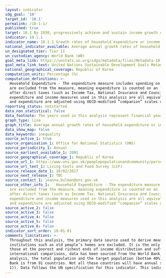 ```yaml
---
layout: indicator
sdg_goal: '10'
target_id: '10.1'
permalink: /10-1-1/
published: true
target: 10.1 By 2030, progressively achieve and sustain income growth of the bottom 40 per cent of the population at a rate higher than the national average
indicator: 10.1.1
indicator_name: 10.1.1 Growth rates of household expenditure or income per capita among the bottom 40 per cent of the population and the total population
national_indicator_available: Average annual growth rates of household expenditure or income per capita among the bottom 40 per cent of the population and the total population
un_designated_tier: Tier II
un_custodian_agency: World Bank (WB)
goal_meta_link: https://unstats.un.org/sdgs/metadata/files/Metadata-10-01-01.pdf
goal_meta_link_text: United Nations Sustainable Development Goals Metadata (PDF 221 KB)
national_geographical_coverage: Republic of Korea
computation_units: Percentage (%)
computation_definitions: >-
  Household Expenditure - The expenditure measure includes spending on items that are usually purchased frequently (such as food, petrol), as well as less frequent expenditure (such as household appliances and furnishings). Housing costs such as rent, Council Tax, mortgage payments etc.
  are excluded from the measure, meaning expenditure is counted on an ‘after housing costs’ (AHC)  basis. Household Income - The measure we use for income is household disposable income, AHC. Disposable income is the amount of money that households have available for spending and saving
  after direct taxes (such as Income Tax, National Insurance and Council Tax) and pension contributions have been accounted for. It includes earnings from employment, private pensions and investments as well as cash benefits provided by the state. Reflecting household size - The
  expenditure and income measures used in this analysis are all equivalised. Equivalisation is the process of accounting for the fact that households with many members are likely to need a higher income to achieve the same standard of living as households with fewer members. Both income
  and expenditure are adjusted using OECD-modified “companion” scales developed for AHC measures in thee Department for Work and Pensions (DWP) Households below average income (HBAI) series.
reporting_status: notstarted
data_non_statistical: false
data_footnote: The years used in this analysis represent financial years - so 2011/12 refers to April 2011 to March 2012. 2010/11-2015/16 refers to the five year annualised average of that period.
graph_type: line
graph_title: Average annual growth rates of household expenditure or income per capita among the bottom 40 per cent of the population and the total population
data_show_map: false
data_keywords: inequality
source_active_1: true
source_organisation_1: Office for National Statistics (ONS)
source_periodicity_1: Annual
source_earliest_available_1: 2001
source_geographical_coverage_1: Republic of Korea
source_url_1: https://www.ons.gov.uk/peoplepopulationandcommunity/personalandhouseholdfinances/incomeandwealth/methodologies/livingcostsandfoodsurvey
source_url_text_1: Living Costs and Food Survey (LCF)
source_release_date_1: 16/02/2017
source_next_release_1: TBC
source_contact_1: joanna.bulman@ons.gov.uk
source_other_info_1:   Household Expenditure - The expenditure measure includes spending on items that are usually purchased frequently (such as food, petrol), as well as less frequent expenditure (such as household appliances and furnishings). Housing costs such as rent, Council Tax, mortgage payments etc.
  are excluded from the measure, meaning expenditure is counted on an ‘after housing costs’ (AHC)  basis. Household Income - The measure we use for income is household disposable income, AHC. Disposable income is the amount of money that households have available for spending and saving
  after direct taxes (such as Income Tax, National Insurance and Council Tax) and pension contributions have been accounted for. It includes earnings from employment, private pensions and investments as well as cash benefits provided by the state. Reflecting household size - The
  expenditure and income measures used in this analysis are all equivalised. Equivalisation is the process of accounting for the fact that households with many members are likely to need a higher income to achieve the same standard of living as households with fewer members. Both income
  and expenditure are adjusted using OECD-modified “companion” scales developed for AHC measures in thee Department for Work and Pensions (DWP) Households below average income (HBAI) series.
source_active_2: false
source_active_3: false
source_active_4: false
source_active_5: false
source_active_6: false
indicator_sort_order: 10-01-01
comments_limitations: >-
  Throughout this analysis, the primary data source used to derive measures of both income and expenditure in the UK is the Living Costs and Food Survey (LCF). The LCF is an annual survey of the expenditure and income of private households; people living in hotels, lodging houses and
  institutions such as old people’s homes are excluded. It is the only data source to collect detailed data on both income and expenditure, thereby allowing analysis of the two measures. As with all surveys, there are some limitations to be aware of. The LCF is known to not fully capture
  those at the poorest and richest ends of income distribution and suffers from non-response error . When analysing inequalities, this can impact on the representation of the target population (in this case, the bottom 40%) and the overall appearance of income distribution. In
  international comparisons, data has been sourced from the World Bank, and data for the UK comes from Eurostat’s  European Union Statistics on Income and Living Conditions (EU-SILC). The EU-SILC collects data on poverty, income, social exclusion and living conditions. In the international
  analysis, the total population and the target population (bottom 40%) are defined on a household level, before housing costs (BHC). Eurostat sets the reference year at T-1 from the survey year, therefore 2009 reference year will refer to 2010 survey data. In addition, data from the World
  Bank is from 91 countries. Not all these countries will have annual surveys, therefore the reference years for the annualised growth rates are labelled at circa 2010 to 2015. The annualised growth rate is computed as - (mean in year 2/mean in year 1)^(1/(reference year 2 – reference year
  1)). Data follows the UN specification for this indicator. This indicator has been identified in collaboration with topic experts.
---
```

